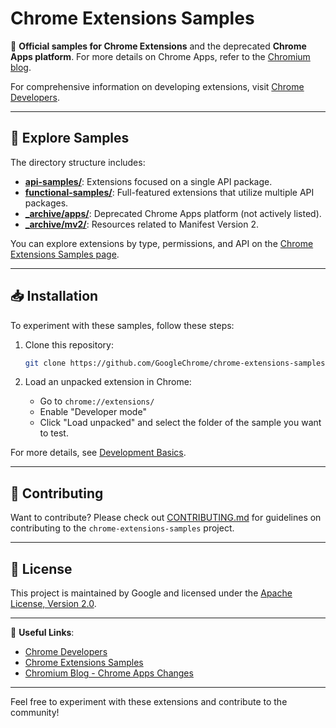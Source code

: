 # Chrome Extensions Samples

🔧 **Official samples for Chrome Extensions** and the deprecated **Chrome Apps platform**. For more details on Chrome Apps, refer to the [Chromium blog](https://blog.chromium.org/2020/08/changes-to-chrome-app-support-timeline.html).

For comprehensive information on developing extensions, visit [Chrome Developers](https://developer.chrome.com).

---

## 🧭 Explore Samples

The directory structure includes:

- **[api-samples/](api-samples/)**: Extensions focused on a single API package.
- **[functional-samples/](functional-samples/)**: Full-featured extensions that utilize multiple API packages.
- **[_archive/apps/](https://github.com/GoogleChrome/chrome-extensions-samples/tree/main/_archive/apps)**: Deprecated Chrome Apps platform (not actively listed).
- **[_archive/mv2/](https://github.com/GoogleChrome/chrome-extensions-samples/tree/main/_archive/mv2)**: Resources related to Manifest Version 2.

You can explore extensions by type, permissions, and API on the [Chrome Extensions Samples page](https://developer.chrome.com/docs/extensions/samples/).

---

## 📥 Installation

To experiment with these samples, follow these steps:

1. Clone this repository:
   ```bash
   git clone https://github.com/GoogleChrome/chrome-extensions-samples.git
   ```

2. Load an unpacked extension in Chrome:
   - Go to `chrome://extensions/`
   - Enable "Developer mode"
   - Click "Load unpacked" and select the folder of the sample you want to test.

For more details, see [Development Basics](https://developer.chrome.com/docs/extensions/mv3/getstarted/development-basics/#load-unpacked).

---

## 💬 Contributing

Want to contribute? Please check out [CONTRIBUTING.md](/CONTRIBUTING.md) for guidelines on contributing to the `chrome-extensions-samples` project.

---

## 📝 License

This project is maintained by Google and licensed under the [Apache License, Version 2.0](/LICENSE).

---

🔗 **Useful Links**:
- [Chrome Developers](https://developer.chrome.com)
- [Chrome Extensions Samples](https://developer.chrome.com/docs/extensions/samples/)
- [Chromium Blog - Chrome Apps Changes](https://blog.chromium.org/2020/08/changes-to-chrome-app-support-timeline.html)

---

Feel free to experiment with these extensions and contribute to the community!
